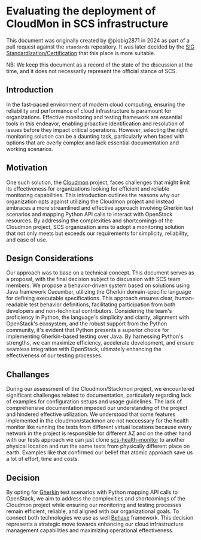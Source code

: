 # Evaluating the deployment of CloudMon in SCS infrastructure

This document was originally created by @piobig2871 in 2024 as part of a pull request against the
`standards` repository. It was later decided by the [SIG Standardization/Certification](https://github.com/SovereignCloudStack/minutes/blob/main/sig-standardization/20250213.md#open-pull-requests)
that this place is more suitable.

NB: We keep this document as a record of the state of the discussion at the time,
and it does not necessarily represent the official stance of SCS.

## Introduction

In the fast-paced environment of modern cloud computing, ensuring the reliability and performance
of cloud infrastructure is paramount for organizations. Effective monitoring and testing framework
are essential tools in this endeavor, enabling proactive identification and resolution of issues before
they impact critical operations. However, selecting the right monitoring solution can be a daunting task,
particularly when faced with options that are overly complex and lack essential documentation and working
scenarios.

## Motivation

One such solution, the [Cloudmon](https://stackmon.org/) project, faces challenges that might limit its effectiveness for organizations looking
for efficient and reliable monitoring capabilities. This introduction outlines the reasons why our organization opts
against utilizing the Cloudmon project and instead embraces a more streamlined and effective approach involving Gherkin
test scenarios and mapping Python API calls to interact with OpenStack resources. By addressing the complexities and
shortcomings of the Cloudmon project, SCS organization aims to adopt a monitoring solution that not only meets but
exceeds our requirements for simplicity, reliability, and ease of use.

## Design Considerations

Our approach was to base on a technical concept. This document serves as a proposal, with the final decision
subject to discussion with SCS team members. We propose a behavior-driven system based on solutions using Java framework
Cucumber, utilizing the Gherkin domain-specific language for defining executable specifications. This approach ensures
clear, human-readable test behavior definitions, facilitating participation from both developers and non-technical
contributors. Considering the team's proficiency in Python, the language's simplicity and clarity, alignment with
OpenStack's ecosystem, and the robust support from the Python community, it's evident that Python presents a superior
choice for implementing Gherkin-based testing over Java. By harnessing Python's strengths, we can maximize efficiency,
accelerate development, and ensure seamless integration with OpenStack, ultimately enhancing the effectiveness of our
testing processes.

## Challanges

During our assessment of the Cloudmon/Stackmon project, we encountered significant challenges related to documentation,
particularly regarding lack of examples for configuration setups and usage guidelines. The lack of comprehensive
documentation impeded our understanding of the project and hindered effective utilization. We understood that some
features implemented in the cloudmon/stackmon are not neccessary for the health monitor like running the tests from
different virtual locations because every network in the project is responsible for different AZ and on the other hand
with our tests approach we can just clone [scs-health-monitor](https://github.com/SovereignCloudStack/scs-health-monitor/tree/main)
to another physical location and run the same tests from physically different place on earth. Examples like that
confirmed our belief that atomic approach save us a lot of effort, time and costs.

## Decision

By opting for [Gherkin](https://cucumber.io/docs/gherkin/) test scenarios with Python mapping API calls to OpenStack,
we aim to address the complexities and shortcomings of the Cloudmon project while ensuring our monitoring and testing
processes remain efficient, reliable, and aligned with our organizational goals. To connect both technologies we use as
well [Behave](https://behave.readthedocs.io/en/latest/) framework. This decision represents a strategic move towards
enhancing our cloud infrastructure management capabilities and maximizing operational effectiveness.
